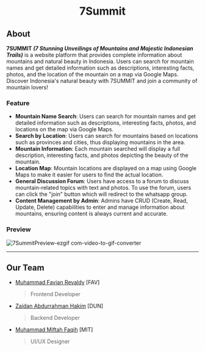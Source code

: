 <h1 align="center">7Summit</h1>

## About
**7SUMMIT _(7 Stunning Unveilings of Mountains and Majestic Indonesian Trails)_** is a website platform that provides complete information about mountains and natural beauty in Indonesia. Users can search for mountain names and get detailed information such as descriptions, interesting facts, photos, and the location of the mountain on a map via Google Maps.\
Discover Indonesia's natural beauty with 7SUMMIT and join a community of mountain lovers!

### Feature
+ **Mountain Name Search**: Users can search for mountain names and get detailed information such as descriptions, interesting facts, photos, and locations on the map via Google Maps.
+ **Search by Location**: Users can search for mountains based on locations such as provinces and cities, thus displaying mountains in the area.
+ **Mountain Information**: Each mountain searched will display a full description, interesting facts, and photos depicting the beauty of the mountain.
+ **Location Map**: Mountain locations are displayed on a map using Google Maps to make it easier for users to find the actual location.
+ **General Discussion Forum**: Users have access to a forum to discuss mountain-related topics with text and photos. To use the forum, users can click the "join" button which will redirect to the whatsapp group.
+ **Content Management by Admin**: Admins have CRUD (Create, Read, Update, Delete) capabilities to enter and manage information about mountains, ensuring content is always current and accurate.

### Preview
![7SummitPreview-ezgif com-video-to-gif-converter](https://github.com/user-attachments/assets/80283eb1-28fa-4792-95ae-98bca2794db4)

---

## Our Team
+ [Muhammad Favian Revaldy](https://github.com/lukarukikato) [FAV]
  > Frontend Developer 
+ [Zaidan Abdurrahman Hakim](https://github.com/zaidanah) [DUN]
  > Backend Developer
+ [Muhammad Miftah Faqih](https://github.com/miftahfqih) [MIT]
  > UI/UX Designer
